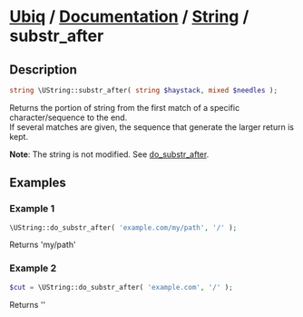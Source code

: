 [Ubiq](https://github.com/Pixel418/Ubiq#readme) / [Documentation](../index.md#readme) / [String](../index.md#string) / substr_after
======


Description
-------- 

```php
string \UString::substr_after( string $haystack, mixed $needles );
```

Returns the portion of string from the first match of a specific character/sequence to the end. <br>
If several matches are given, the sequence that generate the larger return is kept.

**Note**: The string is not modified. See [do_substr_after](./do_substr_after.md#readme).



Examples
--------

### Example 1

```php
\UString::do_substr_after( 'example.com/my/path', '/' );
```
Returns 'my/path'

### Example 2

```php
$cut = \UString::do_substr_after( 'example.com', '/' );
```
Returns ''

